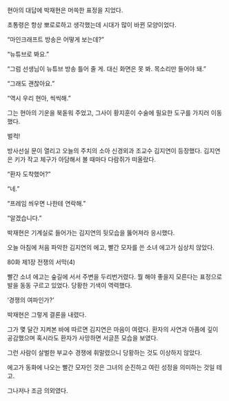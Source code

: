 현아의 대답에 박재현은 머쓱한 표정을 지었다.

초통령은 항상 뽀로로하고 생각했는데 시대가 많이 바뀐 모양이었다.

“마인크래프트 방송은 어떻게 보는데?”

“뉴튜브로 봐요.”

“그럼 선생님이 뉴튜브 방송 틀어 줄 게. 대신 화면은 못 봐. 목소리만 들어야 돼.”

“그래도 괜찮아요.”

“역시 우리 현아, 씩씩해.”

그는 현아의 기운을 북돋워 주었고, 그사이 황지훈이 수술에 필요한 도구를 가지러 이동했다.

벌컥!

방사선실 문이 열리고 오늘의 주치의 소아 신경외과 조교수 김지연이 등장했다. 김지연은 키가 작고 체구가 아담해서 볼 때마다 다람쥐가 떠올랐다.

“환자 도착했어?”

“네.”

“프레임 씌우면 나한테 연락해.”

“알겠습니다.”

박재현은 기계실로 들어가는 김지연의 뒷모습을 뚫어져라 응시했다.

오늘 아침에 처음 파악한 김지연의 에고, 빨간 모자를 쓴 소녀 에고가 심상치 않았다.

80화 제1장 전쟁의 서막(4)

빨간 소녀 에고는 숲길에 서서 주변을 두리번거렸다. 뭘 해야 좋을지 모른다는 표정으로 발을 동동 구르고 있었다. 당황한 기색이 역력했다.

‘경쟁의 여파인가?’

박재현은 그렇게 결론을 내렸다.

그가 몇 달간 지켜본 바에 따르면 김지연은 마음이 여렸다. 환자의 사연과 아픔에 깊이 공감했으며 혹시라도 환자가 사망하면 서글픈 모습을 보였다.

그런 사람이 살벌한 부교수 경쟁에 휘말렸으니 당황하는 것도 이상하지 않았다.

에고가 동화에 나오는 빨간 모자인 것은 그녀의 순진하고 여린 성정을 의미하는 것일 테고.

그나저나 조금 의외였다.